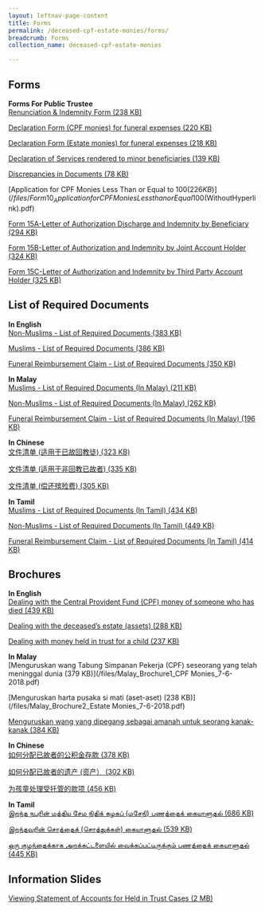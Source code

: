 ```yaml
---
layout: leftnav-page-content
title: Forms
permalink: /deceased-cpf-estate-monies/forms/
breadcrumb: Forms
collection_name: deceased-cpf-estate-monies

---
```


Forms
---

**Forms For Public Trustee**<br>
[Renunciation & Indemnity Form (238 KB)](/files/RenunciationandIndemnity(Form18).pdf)

[Declaration Form (CPF monies) for funeral expenses (220 KB)](/files/Form12_Declarationform(CPFMonies)forfuneralexpenses(WithHyperlink).pdf)

[Declaration Form (Estate monies) for funeral expenses (218 KB)](/files/Form13_Declarationform(EstateMonies)forfuneralexpenses(WithHyperlink).pdf)

[Declaration of Services rendered to minor beneficiaries (139 KB)](/files/Form17_DeclarationofServicesrenderedtoMinor(WithHyperlink).pdf)

[Discrepancies in Documents (78 KB)](/files/Form7_DiscrepanciesinDocuments(WithHyperlink).pdf)

[Application for CPF Monies Less Than or Equal to $100 (226 KB)](/files/Form10_ApplicationforCPFMoniesLessthanorEqual$100(WithoutHyperlink).pdf)

[Form 15A-Letter of Authorization Discharge and Indemnity by Beneficiary (294 KB)](/files/Form15A_LetterofAuthorizationDischargeandIndemnitybyBeneficiary(WithoutHyperlink)(ELCWL)-28-6-18(Cleaned).docx.pdf)

[Form 15B-Letter of Authorization and Indemnity by Joint Account Holder (324 KB)](/files/Form15B_LetterofAuthorizationDischargeandIndemnitybyJointAccountHolder(WithoutHyperlink)(ELCWL)-28-6-18(Cleaned).pdf)

[Form 15C-Letter of Authorization and Indemnity by Third Party Account Holder (325 KB)](/files/Form15C_LetterofAuthorizationDischargeandIndemnitybyThirdPartyAccountHolder(WithoutHyperlink)(ELCWL)-28-6-18(Cleaned).pdf)

List of Required Documents
---
**In English**<br>
[Non-Muslims - List of Required Documents (383 KB)](/files/AnnexB_Non-Muslims_ListofRequiredDocuments-19-12-18.pdf)

[Muslims - List of Required Documents (386 KB)](/files/AnnexA_Muslims_ListofRequiredDocuments-19-12-18.pdf)

[Funeral Reimbursement Claim - List of Required Documents (350 KB)](/files/AnnexC_FuneralClaim_ListofRequiredDocuments-19-12-18.pdf)

**In Malay**<br>
[Muslims - List of Required Documents (In Malay) (211 KB)](/files/Malay_AnnexA_Muslims_ListofRequiredDocuments_22Jun2018.pdf)

[Non-Muslims - List of Required Documents (In Malay) (262 KB)](/files/Malay_AnnexB_Non-Muslims_ListofRequiredDocuments_7Jun2018.pdf)

[Funeral Reimbursement Claim - List of Required Documents (In Malay) (196 KB)](/files/Malay_AnnexC_FuneralClaim_ListofRequiredDocuments_7-6-2018.pdf)

**In Chinese**<br>
[文件清单 (适用于已故回教徒) (323 KB)](/files/Chinese_AnnexA_Muslims_ListofRequiredDocuments_22Jun2018(Cleaned).pdf)

[文件清单 (适用于非回教已故者) (335 KB)](/files/Chinese_AnnexB_Non-Muslims_ListofRequiredDocuments_22Jun2018doc(Cleaned).pdf)

[文件清单 (偿还殡殓费) (305 KB)](/files/Chinese_AnnexC_FuneralClaim_ListofRequiredDocuments_7Jun2018.pdf)

**In Tamil**<br>
[Muslims - List of Required Documents (In Tamil) (434 KB)](/files/Tamil_AnnexA_Muslims_ListofRequiredDocuments_8Jun2018.pdf)

[Non-Muslims - List of Required Documents (In Tamil) (449 KB)](/files/Tamil_AnnexB_Non-Muslims_ListofRequiredDocuments_8Jun2018.pdf)

[Funeral Reimbursement Claim - List of Required Documents (In Tamil) (414 KB)](/files/Tamil_AnnexC_FuneralClaim_ListofRequiredDocuments_8Jun2018.pdf)

Brochures
---
**In English**<br>
[Dealing with the Central Provident Fund (CPF) money of someone who has died (439 KB)](/files/Brochure1_CPFMonies_6Jun2018.pdf)

[Dealing with the deceased’s estate (assets) (288 KB)](/files/Brochure2_EstateMonies_6Jun2018.pdf)

[Dealing with money held in trust for a child (237 KB)](/files/Brochure3_Held-in-TrustCases_28Jul2017.pdf)

**In Malay**<br>
[Menguruskan wang Tabung Simpanan Pekerja (CPF) seseorang yang telah meninggal dunia (379 KB)](/files/Malay_Brochure1_CPF Monies_7-6-2018.pdf)

[Menguruskan harta pusaka si mati (aset-aset) (238 KB)](/files/Malay_Brochure2_Estate Monies_7-6-2018.pdf)

[Menguruskan wang yang dipegang sebagai amanah untuk seorang kanak-kanak (384 KB)](/files/Malay_Brochure3_Held-in-TrustCases_25Jul2017.pdf)

**In Chinese**<br>
[如何分配已故者的公积金存款 (378 KB)](/files/Chinese_Brochure1_CPFMonies_7Jun2018.pdf)

[如何分配已故者的遗产 (资产） (302 KB)](/files/Chinese_Brochure2_EstateMonies_7Jun2018.pdf)

[为孩童处理受托管的款项 (456 KB)](/files/Chinese_Brochure3_Held-in-TrustCases_25Jul2017.pdf)

**In Tamil**<br>
[இறந்த நபரின் மத்திய சேம நிதிக் கழகப் (மசேநி) பணத்தைக் கையாளுதல் (686 KB)](/files/Tamil_Brochure1_CPFMonies_8Jun2018.pdf)

[இறந்தவரின் சொத்தைக் (சொத்துக்கள்) கையாளுதல் (539 KB)](/files/Tamil_Brochure2_EstateMonies_8Jun2018.pdf)

[ஒரு குழந்தைக்காக அறக்கட்டளையில் வைக்கப்பட்டிருக்கும் பணத்தைக் கையாளுதல் (445 KB)](/files/Tamil_Brochure3_Held-in-TrustCases_25Jul2017.pdf)

Information Slides
---
[Viewing Statement of Accounts for Held in Trust Cases (2 MB)](/files/ViewingStatementofAccountsforHeldinTrustCases.pdf)
